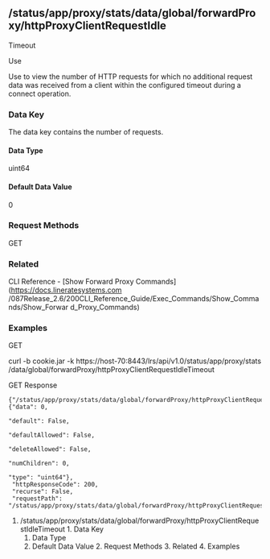 ## /status/app/proxy/stats/data/global/forwardProxy/httpProxyClientRequestIdle
Timeout

Use

Use to view the number of HTTP requests for which no additional request data
was received from a client within the configured timeout during a connect
operation.

### Data Key

The data key contains the number of requests.

#### Data Type

uint64

#### Default Data Value

0

### Request Methods

GET

### Related

CLI Reference - [Show Forward Proxy Commands](https://docs.lineratesystems.com
/087Release_2.6/200CLI_Reference_Guide/Exec_Commands/Show_Commands/Show_Forwar
d_Proxy_Commands)

### Examples

GET

curl -b cookie.jar -k https://host-70:8443/lrs/api/v1.0/status/app/proxy/stats
/data/global/forwardProxy/httpProxyClientRequestIdleTimeout

GET Response

    
    {"/status/app/proxy/stats/data/global/forwardProxy/httpProxyClientRequestIdleTimeout": {"data": 0,
                                                                                             "default": False,
                                                                                             "defaultAllowed": False,
                                                                                             "deleteAllowed": False,
                                                                                             "numChildren": 0,
                                                                                             "type": "uint64"},
     "httpResponseCode": 200,
     "recurse": False,
     "requestPath": "/status/app/proxy/stats/data/global/forwardProxy/httpProxyClientRequestIdleTimeout"}
    

  1. /status/app/proxy/stats/data/global/forwardProxy/httpProxyClientRequestIdleTimeout
    1. Data Key
      1. Data Type
      2. Default Data Value
    2. Request Methods
    3. Related
    4. Examples

